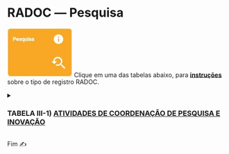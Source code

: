 # RADOC &#x2015; Pesquisa

<img src="../media/painel-pesquisa.jpg" width="150"> Clique em uma das tabelas abaixo, para <ins>**instruções**</ins> sobre o tipo de registro RADOC.

<details><summary><H3><b>TABELA III-1) <ins>ATIVIDADES DE COORDENAÇÃO DE PESQUISA E INOVAÇÃO</ins></H3></b></summary>
  
|Item|Descrição|Pontos|**COMO<br>INCLUIR**|
|-|-|-|-|
|1|Coordenador de projeto conjuntos de pesquisa e cooperação científica (tipo PRODOC, PROCAD, PNPD, entre outros) e de cursos MINTER e DINTER aprovados por órgãos oficiais de fomento|10<br>(para 12 meses) |[&#8505; Portaria](./fonte-portaria.md)|
|2|Coordenador de projeto de pesquisa ou inovação aprovado com comprovação de financiamento (exceto para os que são exclusivamente destinado a bolsas)|10<br>(para 12 meses) |[&#10084; Sistemas](./fonte-sistemas.md)|
|2|Coordenador de projeto de pesquisa ou inovação aprovado sem financiamento|5<br>(para 12 meses)<br>(máx. 10) |[&#10084; Sistemas](./fonte-sistemas.md)|
</details>

Fim &#9997;
